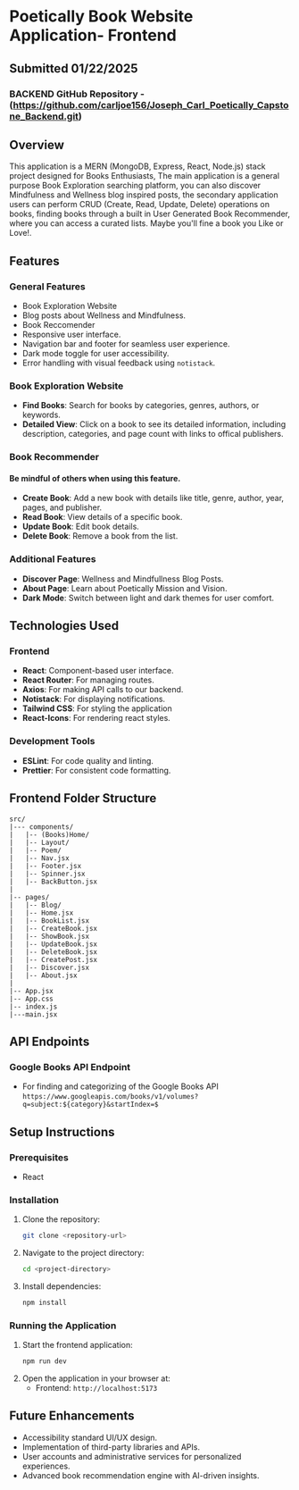 # Poetically Book Website Application- Frontend

## Submitted 01/22/2025

### BACKEND GitHub Repository - (https://github.com/carljoe156/Joseph_Carl_Poetically_Capstone_Backend.git)

## Overview

This application is a MERN (MongoDB, Express, React, Node.js) stack project designed for Books Enthusiasts, The main application is a general purpose Book Exploration searching platform, you can also discover Mindfulness and Wellness blog inspired posts, the secondary application users can perform CRUD (Create, Read, Update, Delete) operations on books, finding books through a built in User Generated Book Recommender, where you can access a curated lists. Maybe you'll fine a book you Like or Love!.

## Features

### General Features

- Book Exploration Website
- Blog posts about Wellness and Mindfulness.
- Book Reccomender
- Responsive user interface.
- Navigation bar and footer for seamless user experience.
- Dark mode toggle for user accessibility.
- Error handling with visual feedback using `notistack`.

### Book Exploration Website

- **Find Books**: Search for books by categories, genres, authors, or keywords.
- **Detailed View**: Click on a book to see its detailed information, including description, categories, and page count with links to offical publishers.

### Book Recommender

#### Be mindful of others when using this feature.

- **Create Book**: Add a new book with details like title, genre, author, year, pages, and publisher.
- **Read Book**: View details of a specific book.
- **Update Book**: Edit book details.
- **Delete Book**: Remove a book from the list.

### Additional Features

- **Discover Page**: Wellness and Mindfullness Blog Posts.
- **About Page**: Learn about Poetically Mission and Vision.
- **Dark Mode**: Switch between light and dark themes for user comfort.

## Technologies Used

### Frontend

- **React**: Component-based user interface.
- **React Router**: For managing routes.
- **Axios**: For making API calls to our backend.
- **Notistack**: For displaying notifications.
- **Tailwind CSS**: For styling the application
- **React-Icons**: For rendering react styles.

### Development Tools

- **ESLint**: For code quality and linting.
- **Prettier**: For consistent code formatting.

## Frontend Folder Structure

```
src/
|--- components/
|   |-- (Books)Home/
|   |-- Layout/
|   |-- Poem/
|   |-- Nav.jsx
|   |-- Footer.jsx
|   |-- Spinner.jsx
|   |-- BackButton.jsx
|
|-- pages/
|   |-- Blog/
|   |-- Home.jsx
|   |-- BookList.jsx
|   |-- CreateBook.jsx
|   |-- ShowBook.jsx
|   |-- UpdateBook.jsx
|   |-- DeleteBook.jsx
|   |-- CreatePost.jsx
|   |-- Discover.jsx
|   |-- About.jsx
|
|-- App.jsx
|-- App.css
|-- index.js
|---main.jsx
```

## API Endpoints

### Google Books API Endpoint

- For finding and categorizing of the Google Books API
  `https://www.googleapis.com/books/v1/volumes?q=subject:${category}&startIndex=$`

## Setup Instructions

### Prerequisites

- React

### Installation

1. Clone the repository:
   ```bash
   git clone <repository-url>
   ```
2. Navigate to the project directory:
   ```bash
   cd <project-directory>
   ```
3. Install dependencies:
   ```bash
   npm install
   ```

### Running the Application

1. Start the frontend application:
   ```bash
   npm run dev
   ```
2. Open the application in your browser at:
   - Frontend: `http://localhost:5173`

## Future Enhancements

- Accessibility standard UI/UX design.
- Implementation of third-party libraries and APIs.
- User accounts and administrative services for personalized experiences.
- Advanced book recommendation engine with AI-driven insights.

